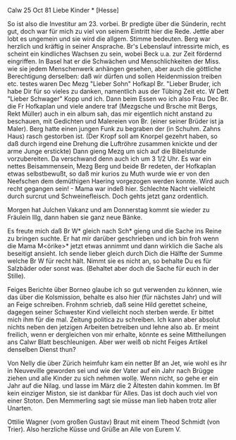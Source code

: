  Calw 25 Oct 81
Liebe Kinder <Marie>* [Hesse]

So ist also die Investitur am 23. vorbei. Br predigte über die Sünderin, recht gut, doch war für mich zu viel von seinem Eintritt hier die Rede. Jettle aber lobt es ungemein und sie wird die allgem. Stimme bedeuten. Berg war herzlich und kräftig in seiner Ansprache. Br's Lebenslauf intressirte mich, es scheint ein kindliches Wachsen zu sein, wobei Beck u.a. zur Zeit fördernd eingriffen. In Basel hat er die Schwächen und Menschlichkeiten der Miss. wie sie jedem Menschenwerk anhängen gesehen, aber auch die göttliche Berechtigung derselben: daß wir dürfen und sollen Heidenmission treiben etc. testes waren Dec Mezg "Lieber Sohn" Hofkapl Br. "Lieber Bruder, ich habe Dir für so vieles zu danken, namentlich aus der Tübing Zeit etc. W Dett "Lieber Schwager" Kopp und ich. Dann beim Essen wo ich also Frau Dec Br. die Fr Hofkaplan und viele andere traf (Mezgsche und Brsche mit Bergs, Rekt Müller) auch in ein album sah, das mir eigentlich nicht anstand zu beschauen, mit Gedichten und Malereien von Br. (einer seiner Brüder ist ja Maler). Berg hatte einen jungen Funk zu begraben der (in Schuhm. Zahns Haus) rasch gestorben ist. (Der Kropf soll am Knorpel gezehrt haben, so daß durch irgend eine Drehung die Luftröhre zusammen knickte und der arme Junge erstickte) Dann gieng Mezg um sich auf die Bibelstunde vorzubereiten. Da verschwand denn auch ich um 3 1/2 Uhr. Es war ein nettes Beisammensein, Mezg Berg und beide Br redeten, der Hofkaplan etwas selbstbewußt, so daß mir kurios zu Muth wurde wie er von den Neefschen dem demüthigen Haering vorgezogen werden konnte. Wird auch recht gegangen sein! - Mama war indeß hier. Schlechte Nacht vielleicht durch surcrut und Schweinefleisch. Doch gehts jetzt ganz ordentlich.

Morgen hat Julchen Vakanz und am Donnerstag kommt sie wieder zu Fräulein Illg, dann haben sie ganz neue Bänke.

Es freute mich daß Br W<enger>* gleich nach Sch<orndorf>* gieng und die Sache ins Reine zu bringen suchte. Er hat mir darüber geschrieben und ich bin froh wenn die Mama M<örike>* jetzt etwas annimmt und dann wirklich die Sache als beseitigt ansieht. Ich sende lieber gleich durch Dich die Hälfte der Summe welche Br W für recht hält. Nimmt sie es nicht an, so behalte Du es für Salzbäder oder sonst was. (Behaltet aber doch die Sache für euch in der Stille).

Feiges Berichte über Borneo glaube ich so gut verwenden zu können, wie das über die Kolsmission, behalte es also hier (für nächstes Jahr) und will an Feige schreiben. Frohnm schrieb, daß seine Hild gerettet scheine, dagegen seiner Schwester Kind vielleicht noch sterben werde. Er bittet mich ihm für die mal. Zeitung politica zu schreiben. Ich kann aber absolut nichts neben den jetzigen Arbeiten betreiben und lehne also ab. Er meint freilich, wenn er dergleichen von mir erhalte, könnte es seine Mittheilungen ans Calwr Blatt beschleunigen. Aber wer weiß ob nicht Feiges Artikel denselben Dienst thun?

Von Nelly die über Zürich heimfuhr kam ein netter Bf an Jet, wie wohl es ihr in Neuveville geworden sei und wie der Vater auf ein Jahr nach Brügge ziehen und alle Kinder zu sich nehmen wolle. Wenn nicht, so gehe er ein Jahr auf die Nilag. und lasse im März die 2 Ältesten dahin kommen. Im Bf kein einziger Miston, sie ist dankbar für Alles. Das ist doch auch viel von einer Stoton. Den Memmerling sagt sie müsse man lieb haben trotz aller Unarten.

Ottilie Wagner (vom großen Gustav) Braut mit einem Theod Schmidt (von Trier). Also herzliche Küsse und Grüße
 an Alle von Eurem V.
